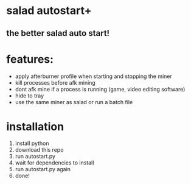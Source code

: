 # salad autostart+
## the better salad auto start!
# features:
- apply afterburner profile when starting and stopping the miner
- kill processes before afk mining
- dont afk mine if a process is running (game, video editing software)
- hide to tray
- use the same miner as salad or run a batch file
# installation
1. install python
2. download this repo
3. run autostart.py
4. wait for dependencies to install
5. run autostart.py again
6. done!
